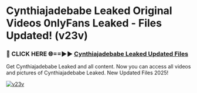 # Cynthiajadebabe Leaked Original Videos 0nlyFans Leaked - Files Updated! (v23v)

<h3>🔴 CLICK HERE 🌐==►► <a href="https://tinyurl.com/x26r9saj" rel="nofollow">Cynthiajadebabe Leaked Updated Files</a></h3>

Get Cynthiajadebabe Leaked and all content. Now you can access all videos and pictures of Cynthiajadebabe Leaked. New Updated Files 2025!

[![v23v](https://i.imgur.com/LkgZPqh.gif)](https://tinyurl.com/x26r9saj)
